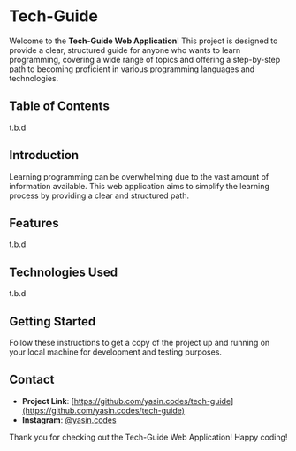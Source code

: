 # Tech-Guide


Welcome to the **Tech-Guide Web Application**! This project is designed to provide a clear, structured guide for anyone who wants to learn programming, covering a wide range of topics and offering a step-by-step path to becoming proficient in various programming languages and technologies.


## Table of Contents
t.b.d 


## Introduction
Learning programming can be overwhelming due to the vast amount of information available. This web application aims to simplify the learning process by providing a clear and structured path.


## Features
t.b.d


## Technologies Used
t.b.d


## Getting Started
Follow these instructions to get a copy of the project up and running on your local machine for development and testing purposes.


## Contact
- **Project Link**: [https://github.com/yasin.codes/tech-guide](https://github.com/yasin.codes/tech-guide)
- **Instagram**: [@yasin.codes](https://www.instagram.com/yasin.codes)


Thank you for checking out the Tech-Guide Web Application!
Happy coding!
